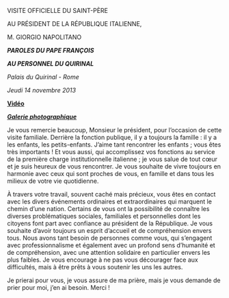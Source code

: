 VISITE OFFICIELLE DU SAINT-PÈRE

AU PRÉSIDENT DE LA RÉPUBLIQUE ITALIENNE,

M. GIORGIO NAPOLITANO

***PAROLE******S DU PAPE FRANÇOIS***

***AU PERSONNEL DU QUIRINAL***

*Palais du Quirinal - Rome*

*Jeudi 14 novembre 2013*

**[Vidéo](http://player.rv.va/vaticanplayer.asp?language=it&tic=VA_JWDU73IJ)**

***[Galerie photographique](http://www.photogallery.va/content/photogallery/it/eventi/quirinale2013.html)***

Je vous remercie beaucoup, Monsieur le président, pour l’occasion de cette visite familiale. Derrière la fonction publique, il y a toujours la famille : il y a les enfants, les petits-enfants. J’aime tant rencontrer les enfants ; vous êtes très importants ! Et vous aussi, qui accomplissez vos fonctions au service de la première charge institutionnelle italienne ; je vous salue de tout cœur et je suis heureux de vous rencontrer. Je vous souhaite de vivre toujours en harmonie avec ceux qui sont proches de vous, en famille et dans tous les milieux de votre vie quotidienne.

À travers votre travail, souvent caché mais précieux, vous êtes en contact avec les divers événements ordinaires et extraordinaires qui marquent le chemin d’une nation. Certains de vous ont la possibilité de connaître les diverses problématiques sociales, familiales et personnelles dont les citoyens font part avec confiance au président de la République. Je vous souhaite d’avoir toujours un esprit d’accueil et de compréhension envers tous. Nous avons tant besoin de personnes comme vous, qui s’engagent avec professionnalisme et également avec un profond sens d’humanité et de compréhension, avec une attention solidaire en particulier envers les plus faibles. Je vous encourage à ne pas vous décourager face aux difficultés, mais à être prêts à vous soutenir les uns les autres.

Je prierai pour vous, je vous assure de ma prière, mais je vous demande de prier pour moi, j’en ai besoin. Merci !